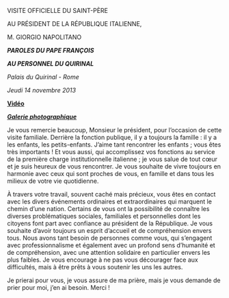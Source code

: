 VISITE OFFICIELLE DU SAINT-PÈRE

AU PRÉSIDENT DE LA RÉPUBLIQUE ITALIENNE,

M. GIORGIO NAPOLITANO

***PAROLE******S DU PAPE FRANÇOIS***

***AU PERSONNEL DU QUIRINAL***

*Palais du Quirinal - Rome*

*Jeudi 14 novembre 2013*

**[Vidéo](http://player.rv.va/vaticanplayer.asp?language=it&tic=VA_JWDU73IJ)**

***[Galerie photographique](http://www.photogallery.va/content/photogallery/it/eventi/quirinale2013.html)***

Je vous remercie beaucoup, Monsieur le président, pour l’occasion de cette visite familiale. Derrière la fonction publique, il y a toujours la famille : il y a les enfants, les petits-enfants. J’aime tant rencontrer les enfants ; vous êtes très importants ! Et vous aussi, qui accomplissez vos fonctions au service de la première charge institutionnelle italienne ; je vous salue de tout cœur et je suis heureux de vous rencontrer. Je vous souhaite de vivre toujours en harmonie avec ceux qui sont proches de vous, en famille et dans tous les milieux de votre vie quotidienne.

À travers votre travail, souvent caché mais précieux, vous êtes en contact avec les divers événements ordinaires et extraordinaires qui marquent le chemin d’une nation. Certains de vous ont la possibilité de connaître les diverses problématiques sociales, familiales et personnelles dont les citoyens font part avec confiance au président de la République. Je vous souhaite d’avoir toujours un esprit d’accueil et de compréhension envers tous. Nous avons tant besoin de personnes comme vous, qui s’engagent avec professionnalisme et également avec un profond sens d’humanité et de compréhension, avec une attention solidaire en particulier envers les plus faibles. Je vous encourage à ne pas vous décourager face aux difficultés, mais à être prêts à vous soutenir les uns les autres.

Je prierai pour vous, je vous assure de ma prière, mais je vous demande de prier pour moi, j’en ai besoin. Merci !